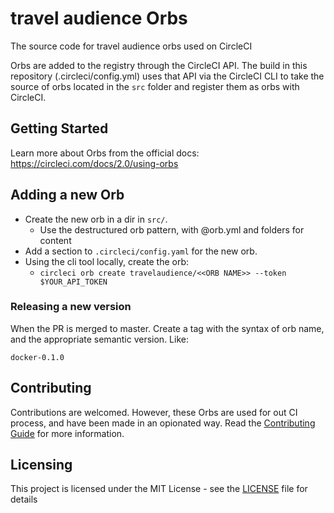 # travel audience Orbs

The source code for travel audience orbs used on CircleCI

Orbs are added to the registry through the CircleCI API.
The build in this repository (.circleci/config.yml) uses that API via the CircleCI CLI to take the source of orbs located in the `src` folder and register them as orbs with CircleCI.

## Getting Started

Learn more about Orbs from the official docs: https://circleci.com/docs/2.0/using-orbs

## Adding a new Orb

* Create the new orb in a dir in `src/`.
	* Use the destructured orb pattern, with @orb.yml and folders for content
* Add a section to `.circleci/config.yaml` for the new orb.
* Using the cli tool locally, create the orb:
	* `circleci orb create travelaudience/<<ORB NAME>> --token $YOUR_API_TOKEN`

### Releasing a new version

When the PR is merged to master. Create a tag with the syntax of orb name, and the appropriate semantic version. Like:
```
docker-0.1.0
```

## Contributing

Contributions are welcomed. However, these Orbs are used for out CI process, and have been made in an opionated way. Read the [Contributing Guide](CONTRIBUTING.md) for more information.

## Licensing

This project is licensed under the MIT License - see the [LICENSE](LICENSE) file for details
